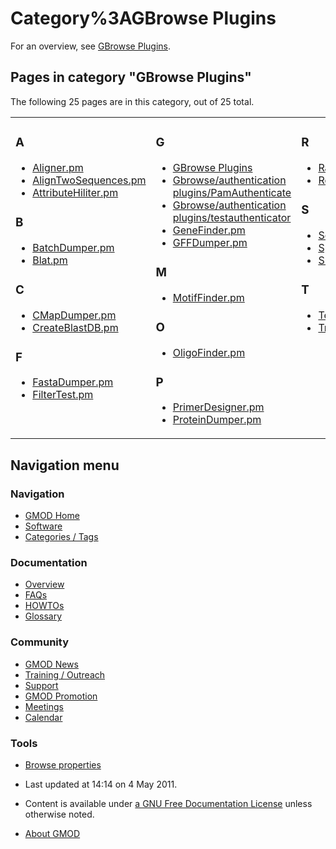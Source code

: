 



<span id="top"></span>




# <span dir="auto">Category%3AGBrowse Plugins</span>









For an overview, see [GBrowse
Plugins](GBrowse_Plugins "GBrowse Plugins").


## Pages in category "GBrowse Plugins"

The following 25 pages are in this category, out of 25 total.



<table style="width: 100%;">
<colgroup>
<col style="width: 33%" />
<col style="width: 33%" />
<col style="width: 33%" />
</colgroup>
<tbody>
<tr class="odd" style="vertical-align: top;">
<td style="width: 33.3%"><h3 id="a">A</h3>
<ul>
<li><a href="Aligner.pm" title="Aligner.pm">Aligner.pm</a></li>
<li><a href="AlignTwoSequences.pm"
title="AlignTwoSequences.pm">AlignTwoSequences.pm</a></li>
<li><a href="AttributeHiliter.pm"
title="AttributeHiliter.pm">AttributeHiliter.pm</a></li>
</ul>
<h3 id="b">B</h3>
<ul>
<li><a href="BatchDumper.pm"
title="BatchDumper.pm">BatchDumper.pm</a></li>
<li><a href="Blat.pm" title="Blat.pm">Blat.pm</a></li>
</ul>
<h3 id="c">C</h3>
<ul>
<li><a href="CMapDumper.pm" title="CMapDumper.pm">CMapDumper.pm</a></li>
<li><a href="CreateBlastDB.pm"
title="CreateBlastDB.pm">CreateBlastDB.pm</a></li>
</ul>
<h3 id="f">F</h3>
<ul>
<li><a href="FastaDumper.pm"
title="FastaDumper.pm">FastaDumper.pm</a></li>
<li><a href="FilterTest.pm" title="FilterTest.pm">FilterTest.pm</a></li>
</ul></td>
<td style="width: 33.3%"><h3 id="g">G</h3>
<ul>
<li><a href="GBrowse_Plugins" title="GBrowse Plugins">GBrowse
Plugins</a></li>
<li><a href="Gbrowse/authentication_plugins/PamAuthenticate"
title="Gbrowse/authentication plugins/PamAuthenticate">Gbrowse/authentication
plugins/PamAuthenticate</a></li>
<li><a href="Gbrowse/authentication_plugins/testauthenticator"
title="Gbrowse/authentication plugins/testauthenticator">Gbrowse/authentication
plugins/testauthenticator</a></li>
<li><a href="GeneFinder.pm" title="GeneFinder.pm">GeneFinder.pm</a></li>
<li><a href="GFFDumper.pm" title="GFFDumper.pm">GFFDumper.pm</a></li>
</ul>
<h3 id="m">M</h3>
<ul>
<li><a href="MotifFinder.pm"
title="MotifFinder.pm">MotifFinder.pm</a></li>
</ul>
<h3 id="o">O</h3>
<ul>
<li><a href="OligoFinder.pm"
title="OligoFinder.pm">OligoFinder.pm</a></li>
</ul>
<h3 id="p">P</h3>
<ul>
<li><a href="PrimerDesigner.pm"
title="PrimerDesigner.pm">PrimerDesigner.pm</a></li>
<li><a href="ProteinDumper.pm"
title="ProteinDumper.pm">ProteinDumper.pm</a></li>
</ul></td>
<td style="width: 33.3%"><h3 id="r">R</h3>
<ul>
<li><a href="RandomGene.pm" title="RandomGene.pm">RandomGene.pm</a></li>
<li><a href="RestrictionAnnotator.pm"
title="RestrictionAnnotator.pm">RestrictionAnnotator.pm</a></li>
</ul>
<h3 id="s">S</h3>
<ul>
<li><a href="SequenceDumper.pm"
title="SequenceDumper.pm">SequenceDumper.pm</a></li>
<li><a href="Spectrogram.pm"
title="Spectrogram.pm">Spectrogram.pm</a></li>
<li><a href="Submitter.pm" title="Submitter.pm">Submitter.pm</a></li>
</ul>
<h3 id="t">T</h3>
<ul>
<li><a href="Test.pm" title="Test.pm">Test.pm</a></li>
<li><a href="TrackFinder.pm"
title="TrackFinder.pm">TrackFinder.pm</a></li>
</ul></td>
</tr>
</tbody>
</table>








## Navigation menu









### Navigation



- <span id="n-GMOD-Home">[GMOD Home](Main_Page)</span>
- <span id="n-Software">[Software](GMOD_Components)</span>
- <span id="n-Categories-.2F-Tags">[Categories /
  Tags](Categories)</span>




### Documentation



- <span id="n-Overview">[Overview](Overview)</span>
- <span id="n-FAQs">[FAQs](Category%3AFAQ)</span>
- <span id="n-HOWTOs">[HOWTOs](Category%3AHOWTO)</span>
- <span id="n-Glossary">[Glossary](Glossary)</span>




### Community



- <span id="n-GMOD-News">[GMOD News](GMOD_News)</span>
- <span id="n-Training-.2F-Outreach">[Training /
  Outreach](Training_and_Outreach)</span>
- <span id="n-Support">[Support](Support)</span>
- <span id="n-GMOD-Promotion">[GMOD Promotion](GMOD_Promotion)</span>
- <span id="n-Meetings">[Meetings](Meetings)</span>
- <span id="n-Calendar">[Calendar](Calendar)</span>




### Tools

- <span id="t-smwbrowselink"><a href="Special%3ABrowse/Category%3AGBrowse_Plugins"
  rel="smw-browse">Browse properties</a></span>



- <span id="footer-info-lastmod">Last updated at 14:14 on 4 May
  2011.</span>
<!-- - <span id="footer-info-viewcount">10,036 page views.</span> -->
- <span id="footer-info-copyright">Content is available under
  <a href="http://www.gnu.org/licenses/fdl-1.3.html" class="external"
  rel="nofollow">a GNU Free Documentation License</a> unless otherwise
  noted.</span>

<!-- -->

- <span id="footer-places-about">[About
  GMOD](GMOD%3AAbout "GMOD%3AAbout")</span>

<!-- -->




